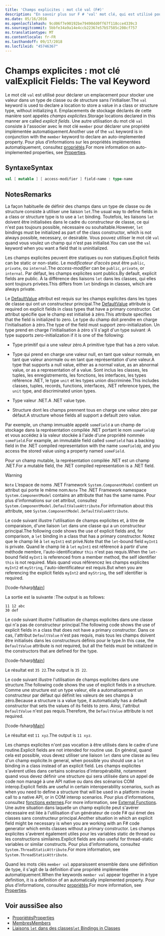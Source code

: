 ```yaml
---
title: 'Champs explicites : mot clé val (F#)'
description: "En savoir plus sur F # 'val' mot clé, qui est utilisé pour déclarer un emplacement pour stocker une valeur dans un type classe ou structure sans initialiser le type."
ms.date: 05/16/2016
ms.openlocfilehash: 9cd06f7e90192be79490dd0ff67f118cce4339c3
ms.sourcegitcommit: 5bbfe34a9a14e4ccb22367e57b57585c208cf757
ms.translationtype: MT
ms.contentlocale: fr-FR
ms.lasthandoff: 09/17/2018
ms.locfileid: "45746367"
---
```

# <a name="explicit-fields-the-val-keyword"></a><span data-ttu-id="f6780-103">Champs explicites : mot clé val</span><span class="sxs-lookup"><span data-stu-id="f6780-103">Explicit Fields: The val Keyword</span></span>

<span data-ttu-id="f6780-104">Le mot clé `val` est utilisé pour déclarer un emplacement pour stocker une valeur dans un type de classe ou de structure sans l'initialiser.</span><span class="sxs-lookup"><span data-stu-id="f6780-104">The `val` keyword is used to declare a location to store a value in a class or structure type, without initializing it.</span></span> <span data-ttu-id="f6780-105">Emplacements de stockage déclarés de cette manière sont appelés *champs explicites*.</span><span class="sxs-lookup"><span data-stu-id="f6780-105">Storage locations declared in this manner are called *explicit fields*.</span></span> <span data-ttu-id="f6780-106">Une autre utilisation du mot clé `val` consiste à l'associer avec le mot clé `member` pour déclarer une propriété implémentée automatiquement.</span><span class="sxs-lookup"><span data-stu-id="f6780-106">Another use of the `val` keyword is in conjunction with the `member` keyword to declare an auto-implemented property.</span></span> <span data-ttu-id="f6780-107">Pour plus d’informations sur les propriétés implémentées automatiquement, consultez [propriétés](properties.md).</span><span class="sxs-lookup"><span data-stu-id="f6780-107">For more information on auto-implemented properties, see [Properties](properties.md).</span></span>

## <a name="syntax"></a><span data-ttu-id="f6780-108">Syntaxe</span><span class="sxs-lookup"><span data-stu-id="f6780-108">Syntax</span></span>

```fsharp
val [ mutable ] [ access-modifier ] field-name : type-name
```

## <a name="remarks"></a><span data-ttu-id="f6780-109">Notes</span><span class="sxs-lookup"><span data-stu-id="f6780-109">Remarks</span></span>

<span data-ttu-id="f6780-110">La façon habituelle de définir des champs dans un type de classe ou de structure consiste à utiliser une liaison `let`.</span><span class="sxs-lookup"><span data-stu-id="f6780-110">The usual way to define fields in a class or structure type is to use a `let` binding.</span></span> <span data-ttu-id="f6780-111">Toutefois, les liaisons `let` doivent être initialisées dans le cadre du constructeur de classe, ce qui n'est pas toujours possible, nécessaire ou souhaitable.</span><span class="sxs-lookup"><span data-stu-id="f6780-111">However, `let` bindings must be initialized as part of the class constructor, which is not always possible, necessary, or desirable.</span></span> <span data-ttu-id="f6780-112">Vous pouvez utiliser le mot clé `val` quand vous voulez un champ qui n'est pas initialisé.</span><span class="sxs-lookup"><span data-stu-id="f6780-112">You can use the `val` keyword when you want a field that is uninitialized.</span></span>

<span data-ttu-id="f6780-113">Les champs explicites peuvent être statiques ou non statiques.</span><span class="sxs-lookup"><span data-stu-id="f6780-113">Explicit fields can be static or non-static.</span></span> <span data-ttu-id="f6780-114">Le *modificateur d’accès* peut être `public`, `private`, ou `internal`.</span><span class="sxs-lookup"><span data-stu-id="f6780-114">The *access-modifier* can be `public`, `private`, or `internal`.</span></span> <span data-ttu-id="f6780-115">Par défaut, les champs explicites sont publics.</span><span class="sxs-lookup"><span data-stu-id="f6780-115">By default, explicit fields are public.</span></span> <span data-ttu-id="f6780-116">À la différence des liaisons `let` dans les classes, qui elles sont toujours privées.</span><span class="sxs-lookup"><span data-stu-id="f6780-116">This differs from `let` bindings in classes, which are always private.</span></span>

<span data-ttu-id="f6780-117">Le [DefaultValue](https://msdn.microsoft.com/library/a3a3307b-8c05-441e-b109-245511614d58) attribut est requis sur les champs explicites dans les types de classe qui ont un constructeur principal.</span><span class="sxs-lookup"><span data-stu-id="f6780-117">The [DefaultValue](https://msdn.microsoft.com/library/a3a3307b-8c05-441e-b109-245511614d58) attribute is required on explicit fields in class types that have a primary constructor.</span></span> <span data-ttu-id="f6780-118">Cet attribut spécifie que le champ est initialisé à zéro.</span><span class="sxs-lookup"><span data-stu-id="f6780-118">This attribute specifies that the field is initialized to zero.</span></span> <span data-ttu-id="f6780-119">Le type du champ doit prendre en charge l'initialisation à zéro.</span><span class="sxs-lookup"><span data-stu-id="f6780-119">The type of the field must support zero-initialization.</span></span> <span data-ttu-id="f6780-120">Un type prend en charge l'initialisation à zéro s'il s'agit d'un type suivant :</span><span class="sxs-lookup"><span data-stu-id="f6780-120">A type supports zero-initialization if it is one of the following:</span></span>

- <span data-ttu-id="f6780-121">Type primitif qui a une valeur zéro.</span><span class="sxs-lookup"><span data-stu-id="f6780-121">A primitive type that has a zero value.</span></span>

- <span data-ttu-id="f6780-122">Type qui prend en charge une valeur null, en tant que valeur normale, en tant que valeur anormale ou en tant que représentation d'une valeur.</span><span class="sxs-lookup"><span data-stu-id="f6780-122">A type that supports a null value, either as a normal value, as an abnormal value, or as a representation of a value.</span></span> <span data-ttu-id="f6780-123">Sont inclus les classes, les tuples, les enregistrements, les fonctions, les interfaces, les types référence .NET, le type `unit` et les types union discriminée.</span><span class="sxs-lookup"><span data-stu-id="f6780-123">This includes classes, tuples, records, functions, interfaces, .NET reference types, the `unit` type, and discriminated union types.</span></span>

- <span data-ttu-id="f6780-124">Type valeur .NET.</span><span class="sxs-lookup"><span data-stu-id="f6780-124">A .NET value type.</span></span>

- <span data-ttu-id="f6780-125">Structure dont les champs prennent tous en charge une valeur zéro par défaut.</span><span class="sxs-lookup"><span data-stu-id="f6780-125">A structure whose fields all support a default zero value.</span></span>

<span data-ttu-id="f6780-126">Par exemple, un champ immuable appelé `someField` a un champ de stockage dans la représentation compilée .NET portant le nom `someField@` et vous accédez à la valeur stockée à l'aide d'une propriété nommée `someField`.</span><span class="sxs-lookup"><span data-stu-id="f6780-126">For example, an immutable field called `someField` has a backing field in the .NET compiled representation with the name `someField@`, and you access the stored value using a property named `someField`.</span></span>

<span data-ttu-id="f6780-127">Pour un champ mutable, la représentation compilée .NET est un champ .NET.</span><span class="sxs-lookup"><span data-stu-id="f6780-127">For a mutable field, the .NET compiled representation is a .NET field.</span></span>

>[!WARNING]
<span data-ttu-id="f6780-128">`Note` L’espace de noms .NET Framework `System.ComponentModel` contient un attribut qui porte le même nom.</span><span class="sxs-lookup"><span data-stu-id="f6780-128">`Note` The .NET Framework namespace `System.ComponentModel` contains an attribute that has the same name.</span></span> <span data-ttu-id="f6780-129">Pour plus d'informations sur cet attribut, consultez `System.ComponentModel.DefaultValueAttribute`.</span><span class="sxs-lookup"><span data-stu-id="f6780-129">For information about this attribute, see `System.ComponentModel.DefaultValueAttribute`.</span></span>

<span data-ttu-id="f6780-130">Le code suivant illustre l'utilisation de champs explicites et, à titre de comparaison, d'une liaison `let` dans une classe qui a un constructeur principal.</span><span class="sxs-lookup"><span data-stu-id="f6780-130">The following code shows the use of explicit fields and, for comparison, a `let` binding in a class that has a primary constructor.</span></span> <span data-ttu-id="f6780-131">Notez que le champ lié à `let` `myInt1` est privé.</span><span class="sxs-lookup"><span data-stu-id="f6780-131">Note that the `let`-bound field `myInt1` is private.</span></span> <span data-ttu-id="f6780-132">Quand le champ lié à `let` `myInt1` est référencé à partir d'une méthode membre, l'auto-identificateur `this` n'est pas requis.</span><span class="sxs-lookup"><span data-stu-id="f6780-132">When the `let`-bound field `myInt1` is referenced from a member method, the self identifier `this` is not required.</span></span> <span data-ttu-id="f6780-133">Mais quand vous référencez les champs explicites `myInt2` et `myString`, l'auto-identificateur est requis.</span><span class="sxs-lookup"><span data-stu-id="f6780-133">But when you are referencing the explicit fields `myInt2` and `myString`, the self identifier is required.</span></span>

[!code-fsharp[Main](../../../../samples/snippets/fsharp/lang-ref-2/snippet6701.fs)]

<span data-ttu-id="f6780-134">La sortie est la suivante :</span><span class="sxs-lookup"><span data-stu-id="f6780-134">The output is as follows:</span></span>

```
11 12 abc
30 def
```

<span data-ttu-id="f6780-135">Le code suivant illustre l'utilisation de champs explicites dans une classe qui n'a pas de constructeur principal.</span><span class="sxs-lookup"><span data-stu-id="f6780-135">The following code shows the use of explicit fields in a class that does not have a primary constructor.</span></span> <span data-ttu-id="f6780-136">Dans ce cas, l'attribut `DefaultValue` n'est pas requis, mais tous les champs doivent être initialisés dans les constructeurs définis pour le type.</span><span class="sxs-lookup"><span data-stu-id="f6780-136">In this case, the `DefaultValue` attribute is not required, but all the fields must be initialized in the constructors that are defined for the type.</span></span>

[!code-fsharp[Main](../../../../samples/snippets/fsharp/lang-ref-2/snippet6702.fs)]

<span data-ttu-id="f6780-137">Le résultat est `35 22`.</span><span class="sxs-lookup"><span data-stu-id="f6780-137">The output is `35 22`.</span></span>

<span data-ttu-id="f6780-138">Le code suivant illustre l'utilisation de champs explicites dans une structure.</span><span class="sxs-lookup"><span data-stu-id="f6780-138">The following code shows the use of explicit fields in a structure.</span></span> <span data-ttu-id="f6780-139">Comme une structure est un type valeur, elle a automatiquement un constructeur par défaut qui définit les valeurs de ses champs à zéro.</span><span class="sxs-lookup"><span data-stu-id="f6780-139">Because a structure is a value type, it automatically has a default constructor that sets the values of its fields to zero.</span></span> <span data-ttu-id="f6780-140">Ainsi, l'attribut `DefaultValue` n'est pas requis.</span><span class="sxs-lookup"><span data-stu-id="f6780-140">Therefore, the `DefaultValue` attribute is not required.</span></span>

[!code-fsharp[Main](../../../../samples/snippets/fsharp/lang-ref-2/snippet6703.fs)]

<span data-ttu-id="f6780-141">Le résultat est `11 xyz`.</span><span class="sxs-lookup"><span data-stu-id="f6780-141">The output is `11 xyz`.</span></span>

<span data-ttu-id="f6780-142">Les champs explicites n'ont pas vocation à être utilisés dans le cadre d'une routine.</span><span class="sxs-lookup"><span data-stu-id="f6780-142">Explicit fields are not intended for routine use.</span></span> <span data-ttu-id="f6780-143">En général, quand cela est possible, vous devez utiliser une liaison `let` dans une classe au lieu d'un champ explicite.</span><span class="sxs-lookup"><span data-stu-id="f6780-143">In general, when possible you should use a `let` binding in a class instead of an explicit field.</span></span> <span data-ttu-id="f6780-144">Les champs explicites s'avèrent utiles dans certains scénarios d'interopérabilité, notamment quand vous devez définir une structure qui sera utilisée dans un appel de code non managé à une API native ou dans des scénarios COM interop.</span><span class="sxs-lookup"><span data-stu-id="f6780-144">Explicit fields are useful in certain interoperability scenarios, such as when you need to define a structure that will be used in a platform invoke call to a native API, or in COM interop scenarios.</span></span> <span data-ttu-id="f6780-145">Pour plus d’informations, consultez [fonctions externes](../functions/external-functions.md).</span><span class="sxs-lookup"><span data-stu-id="f6780-145">For more information, see [External Functions](../functions/external-functions.md).</span></span> <span data-ttu-id="f6780-146">Une autre situation dans laquelle un champ explicite peut s'avérer nécessaire est liée à l'utilisation d'un générateur de code F# qui émet des classes sans constructeur principal.</span><span class="sxs-lookup"><span data-stu-id="f6780-146">Another situation in which an explicit field might be necessary is when you are working with an F# code generator which emits classes without a primary constructor.</span></span> <span data-ttu-id="f6780-147">Les champs explicites s'avèrent également utiles pour les variables static de thread ou les constructions similaires.</span><span class="sxs-lookup"><span data-stu-id="f6780-147">Explicit fields are also useful for thread-static variables or similar constructs.</span></span> <span data-ttu-id="f6780-148">Pour plus d'informations, consultez `System.ThreadStaticAttribute`.</span><span class="sxs-lookup"><span data-stu-id="f6780-148">For more information, see `System.ThreadStaticAttribute`.</span></span>

<span data-ttu-id="f6780-149">Quand les mots clés `member val` apparaissent ensemble dans une définition de type, il s'agit de la définition d'une propriété implémentée automatiquement.</span><span class="sxs-lookup"><span data-stu-id="f6780-149">When the keywords `member val` appear together in a type definition, it is a definition of an automatically implemented property.</span></span> <span data-ttu-id="f6780-150">Pour plus d’informations, consultez [propriétés](properties.md).</span><span class="sxs-lookup"><span data-stu-id="f6780-150">For more information, see [Properties](properties.md).</span></span>

## <a name="see-also"></a><span data-ttu-id="f6780-151">Voir aussi</span><span class="sxs-lookup"><span data-stu-id="f6780-151">See also</span></span>

- [<span data-ttu-id="f6780-152">Propriétés</span><span class="sxs-lookup"><span data-stu-id="f6780-152">Properties</span></span>](properties.md)
- [<span data-ttu-id="f6780-153">Membres</span><span class="sxs-lookup"><span data-stu-id="f6780-153">Members</span></span>](index.md)
- [<span data-ttu-id="f6780-154">Liaisons `let` dans des classes</span><span class="sxs-lookup"><span data-stu-id="f6780-154">`let` Bindings in Classes</span></span>](let-bindings-in-classes.md)
